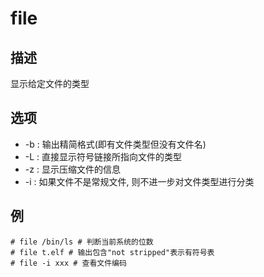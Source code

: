# file

## 描述

显示给定文件的类型

## 选项
- -b : 输出精简格式(即有文件类型但没有文件名)
- -L : 直接显示符号链接所指向文件的类型
- -z : 显示压缩文件的信息
- -i : 如果文件不是常规文件, 则不进一步对文件类型进行分类

## 例

    # file /bin/ls # 判断当前系统的位数
    # file t.elf # 输出包含"not stripped"表示有符号表
    # file -i xxx # 查看文件编码
